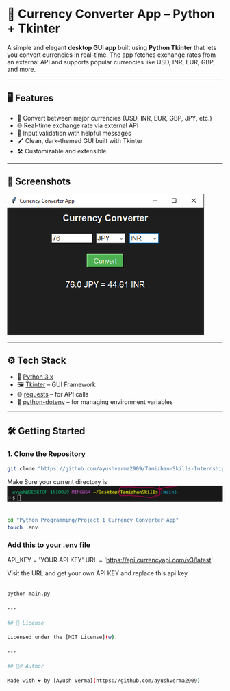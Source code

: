 # 💱 Currency Converter App – Python + Tkinter

A simple and elegant **desktop GUI app** built using **Python Tkinter** that lets you convert currencies in real-time. The app fetches exchange rates from an external API and supports popular currencies like USD, INR, EUR, GBP, and more.

---

## 🖥️ Features

- 🔁 Convert between major currencies (USD, INR, EUR, GBP, JPY, etc.)
- 🌐 Real-time exchange rate via external API
- 🧠 Input validation with helpful messages
- 🖌️ Clean, dark-themed GUI built with Tkinter
- 🛠️ Customizable and extensible

---

## 📸 Screenshots

<img src="screenshots/screenshot1.png">


---

## ⚙️ Tech Stack

- 🐍 [Python 3.x](w)
- 🖼️ [Tkinter](w) – GUI Framework
- 🌐 [requests](w) – for API calls
- 🔐 [python-dotenv](w) – for managing environment variables

---

## 🛠️ Getting Started

### 1. Clone the Repository

```bash
git clone "https://github.com/ayushverma2909/Tamizhan-Skills-Internship.git"

```
Make Sure your current directory is
<img src="screenshots/screenshot4.png">

```bash

cd "Python Programming/Project 1 Currency Converter App"
touch .env

```
### Add this to your .env file

API_KEY = 'YOUR API KEY'
URL = 'https://api.currencyapi.com/v3/latest'

Visit the URL and get your own API KEY and replace this api key

```bash

python main.py

---

## 📄 License

Licensed under the [MIT License](w).

---

## 🙋‍♂️ Author

Made with ❤️ by [Ayush Verma](https://github.com/ayushverma2909)


